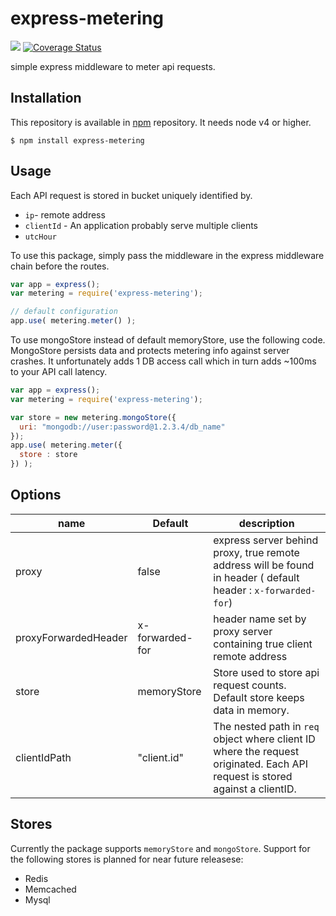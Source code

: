 # express-metering
![](https://api.travis-ci.org/chartotu19/express-metering.svg?branch=master) [![Coverage Status](https://coveralls.io/repos/github/chartotu19/express-metering/badge.svg?branch=master)](https://coveralls.io/github/chartotu19/express-metering?branch=master)

simple express middleware to meter api requests.


## Installation
This repository is available in [npm](https://npmjs.org) repository. It needs node v4 or higher.
```
$ npm install express-metering
```
## Usage
Each API request is stored in bucket uniquely identified by. 
* `ip`- remote address
* `clientId` - An application probably serve multiple clients
* `utcHour`

To use this package, simply pass the middleware in the express middleware chain before the routes.
```javascript
var app = express();
var metering = require('express-metering');

// default configuration 
app.use( metering.meter() );

```
To use mongoStore instead of default memoryStore, use the following code. MongoStore persists data and protects metering info against server crashes. It unfortunately adds 1 DB access call which in turn adds ~100ms to your API call latency. 
```javascript
var app = express();
var metering = require('express-metering');

var store = new metering.mongoStore({
  uri: "mongodb://user:password@1.2.3.4/db_name"
});
app.use( metering.meter({
  store : store
}) );
```

## Options
name | Default | description
------------ | ------------- | -------------
proxy | false | express server behind proxy, true remote address will be found in header ( default header : `x-forwarded-for`)
proxyForwardedHeader | x-forwarded-for | header name set by proxy server containing true client remote address
store | memoryStore | Store used to store api request counts. Default store keeps data in memory.
clientIdPath | "client.id" | The nested path in `req` object where client ID where the request originated. Each API request is stored against a clientID.

## Stores

Currently the package supports `memoryStore` and `mongoStore`. Support for the following stores is planned for near future releasese:
* Redis
* Memcached
* Mysql
